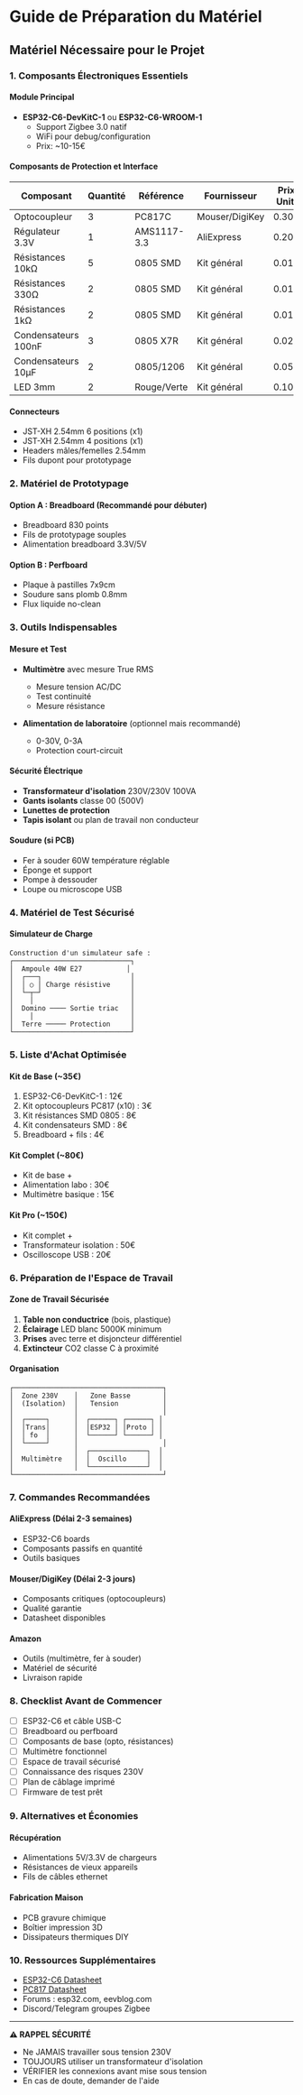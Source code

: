 # Guide de Préparation du Matériel

## Matériel Nécessaire pour le Projet

### 1. Composants Électroniques Essentiels

#### Module Principal
- **ESP32-C6-DevKitC-1** ou **ESP32-C6-WROOM-1**
  - Support Zigbee 3.0 natif
  - WiFi pour debug/configuration
  - Prix: ~10-15€

#### Composants de Protection et Interface
| Composant | Quantité | Référence | Fournisseur | Prix Unit. |
|-----------|----------|-----------|-------------|------------|
| Optocoupleur | 3 | PC817C | Mouser/DigiKey | 0.30€ |
| Régulateur 3.3V | 1 | AMS1117-3.3 | AliExpress | 0.20€ |
| Résistances 10kΩ | 5 | 0805 SMD | Kit général | 0.01€ |
| Résistances 330Ω | 2 | 0805 SMD | Kit général | 0.01€ |
| Résistances 1kΩ | 2 | 0805 SMD | Kit général | 0.01€ |
| Condensateurs 100nF | 3 | 0805 X7R | Kit général | 0.02€ |
| Condensateurs 10µF | 2 | 0805/1206 | Kit général | 0.05€ |
| LED 3mm | 2 | Rouge/Verte | Kit général | 0.10€ |

#### Connecteurs
- JST-XH 2.54mm 6 positions (x1)
- JST-XH 2.54mm 4 positions (x1)
- Headers mâles/femelles 2.54mm
- Fils dupont pour prototypage

### 2. Matériel de Prototypage

#### Option A : Breadboard (Recommandé pour débuter)
- Breadboard 830 points
- Fils de prototypage souples
- Alimentation breadboard 3.3V/5V

#### Option B : Perfboard
- Plaque à pastilles 7x9cm
- Soudure sans plomb 0.8mm
- Flux liquide no-clean

### 3. Outils Indispensables

#### Mesure et Test
- **Multimètre** avec mesure True RMS
  - Mesure tension AC/DC
  - Test continuité
  - Mesure résistance
  
- **Alimentation de laboratoire** (optionnel mais recommandé)
  - 0-30V, 0-3A
  - Protection court-circuit

#### Sécurité Électrique
- **Transformateur d'isolation** 230V/230V 100VA
- **Gants isolants** classe 00 (500V)
- **Lunettes de protection**
- **Tapis isolant** ou plan de travail non conducteur

#### Soudure (si PCB)
- Fer à souder 60W température réglable
- Éponge et support
- Pompe à dessouder
- Loupe ou microscope USB

### 4. Matériel de Test Sécurisé

#### Simulateur de Charge
```
Construction d'un simulateur safe :
┌─────────────────────────────┐
│  Ampoule 40W E27           │
│  ┌───┐                      │
│  │ ○ │ Charge résistive     │
│  └─┬─┘                      │
│    │                        │
│  Domino ──── Sortie triac   │
│    │                        │
│  Terre ───── Protection     │
└─────────────────────────────┘
```

### 5. Liste d'Achat Optimisée

#### Kit de Base (~35€)
1. ESP32-C6-DevKitC-1 : 12€
2. Kit optocoupleurs PC817 (x10) : 3€
3. Kit résistances SMD 0805 : 8€
4. Kit condensateurs SMD : 8€
5. Breadboard + fils : 4€

#### Kit Complet (~80€)
- Kit de base + 
- Alimentation labo : 30€
- Multimètre basique : 15€

#### Kit Pro (~150€)
- Kit complet +
- Transformateur isolation : 50€
- Oscilloscope USB : 20€

### 6. Préparation de l'Espace de Travail

#### Zone de Travail Sécurisée
1. **Table non conductrice** (bois, plastique)
2. **Éclairage** LED blanc 5000K minimum
3. **Prises** avec terre et disjoncteur différentiel
4. **Extincteur** CO2 classe C à proximité

#### Organisation
```
┌─────────────────────────────────────┐
│  Zone 230V    │   Zone Basse        │
│  (Isolation)  │   Tension           │
│               │                     │
│  ┌─────┐      │  ┌──────┐ ┌──────┐ │
│  │Trans│      │  │ESP32 │ │Proto │ │
│  │ fo  │      │  └──────┘ └──────┘ │
│  └─────┘      │                     │
│               │  ┌──────────────┐  │
│  Multimètre   │  │  Oscillo     │  │
│               │  └──────────────┘  │
└─────────────────────────────────────┘
```

### 7. Commandes Recommandées

#### AliExpress (Délai 2-3 semaines)
- ESP32-C6 boards
- Composants passifs en quantité
- Outils basiques

#### Mouser/DigiKey (Délai 2-3 jours)
- Composants critiques (optocoupleurs)
- Qualité garantie
- Datasheet disponibles

#### Amazon
- Outils (multimètre, fer à souder)
- Matériel de sécurité
- Livraison rapide

### 8. Checklist Avant de Commencer

- [ ] ESP32-C6 et câble USB-C
- [ ] Breadboard ou perfboard
- [ ] Composants de base (opto, résistances)
- [ ] Multimètre fonctionnel
- [ ] Espace de travail sécurisé
- [ ] Connaissance des risques 230V
- [ ] Plan de câblage imprimé
- [ ] Firmware de test prêt

### 9. Alternatives et Économies

#### Récupération
- Alimentations 5V/3.3V de chargeurs
- Résistances de vieux appareils
- Fils de câbles ethernet

#### Fabrication Maison
- PCB gravure chimique
- Boîtier impression 3D
- Dissipateurs thermiques DIY

### 10. Ressources Supplémentaires

- [ESP32-C6 Datasheet](https://www.espressif.com/sites/default/files/documentation/esp32-c6_datasheet_en.pdf)
- [PC817 Datasheet](https://www.farnell.com/datasheets/73758.pdf)
- Forums : esp32.com, eevblog.com
- Discord/Telegram groupes Zigbee

---

**⚠️ RAPPEL SÉCURITÉ**
- Ne JAMAIS travailler sous tension 230V
- TOUJOURS utiliser un transformateur d'isolation
- VÉRIFIER les connexions avant mise sous tension
- En cas de doute, demander de l'aide